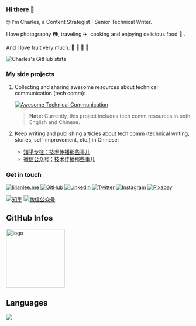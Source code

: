 ### Hi there 👋

🤓 I'm Charles, a Content Strategist | Senior Technical Writer.

 I love photography 📷, traveling ✈️, cooking and enjoying delicious food 🥘 .

And I love fruit very much. 🍎 🍓 🥭 🥝

![Charles's GitHub stats](https://github-readme-stats.vercel.app/api?username=charles0122&show_icons=true&theme=tokyonight)

### My side projects

1. Collecting and sharing awesome resources about technical communication (tech comm):

   [![Awesome Technical Communication](https://github-readme-stats.vercel.app/api/pin?username=lilin90&repo=awesome-technical-communication&theme=tokyonight)](https://github.com/lilin90/awesome-technical-communication)

   > **Note:** Currently, this project includes tech comm resources in both English and Chinese.

2. Keep writing and publishing articles about tech comm (technical writing, stories, self-improvement, etc.) in Chinese:

   - [知乎专栏：技术传播那些事儿](https://www.zhihu.com/column/tc-fun)
    - [微信公众号：技术传播那些事儿](https://res.cloudinary.com/lilian-photos/image/upload/v1585391408/cover/wechat-qrcode-scan-to-follow.jpg)


### Get in touch

[![lilianlee.me](https://img.shields.io/badge/lilianlee.me-orange)](https://lilianlee.me/)
[![GitHub](https://img.shields.io/badge/GitHub-grey?logo=github)](https://github.com/lilin90)
[![LinkedIn](https://img.shields.io/badge/LinkedIn-blue?logo=linkedin)](https://www.linkedin.com/in/lilian-lee-54305777/)
[![Twitter](https://img.shields.io/badge/Twitter-white?logo=twitter)](https://twitter.com/lilianlee90/)
[![Instagram](https://img.shields.io/badge/Instagram-white?logo=instagram)](https://www.instagram.com/lilianlee.me/)
[![Pixabay](https://img.shields.io/badge/Pixabay-white?logo=pixabay)](https://pixabay.com/zh/users/lilian90-1322641/)

[![知乎](https://img.shields.io/badge/知乎-white?logo=zhihu)](https://www.zhihu.com/people/liliansd)
[![微信公众号](https://img.shields.io/badge/微信公众号-white?logo=wechat)](https://res.cloudinary.com/lilian-photos/image/upload/v1585391408/cover/wechat-qrcode-scan-to-follow.jpg)

## GitHub Infos
<img src="https://github-profile-trophy.vercel.app/?username=charles0122&theme=flat&column=7" alt="logo" height="160" align="center" style="margin: auto;" />

## Languages
<a href="https://github.com/duktig666">
  <img src="https://github-readme-stats.vercel.app/api/top-langs/?username=charles0122&theme=vue" />
</a>

